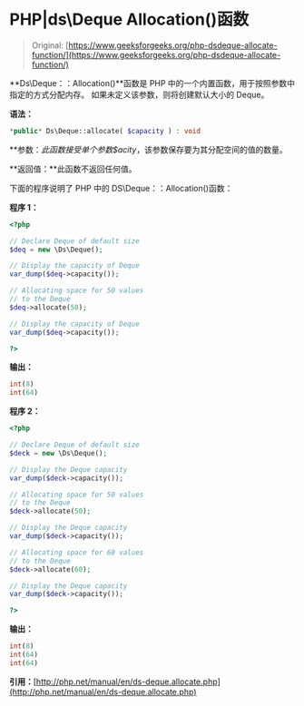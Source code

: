 # PHP|ds\Deque Allocation()函数

> Original: [https://www.geeksforgeeks.org/php-dsdeque-allocate-function/](https://www.geeksforgeeks.org/php-dsdeque-allocate-function/)

**Ds\Deque：：Allocation()**函数是 PHP 中的一个内置函数，用于按照参数中指定的方式分配内存。 如果未定义该参数，则将创建默认大小的 Deque。

**语法：**

```php
*public* Ds\Deque::allocate( $capacity ) : void

```

**参数：**此函数接受单个参数*$acity*，该参数保存要为其分配空间的值的数量。

**返回值：**此函数不返回任何值。

下面的程序说明了 PHP 中的 DS\Deque：：Allocation()函数：

**程序 1：**

```php
<?php

// Declare Deque of default size
$deq = new \Ds\Deque();

// Display the capacity of Deque
var_dump($deq->capacity());

// Allocating space for 50 values
// to the Deque
$deq->allocate(50);

// Display the capacity of Deque
var_dump($deq->capacity());

?> 
```

**输出：**

```php
int(8)
int(64)

```

**程序 2：**

```php
<?php

// Declare Deque of default size
$deck = new \Ds\Deque();

// Display the Deque capacity
var_dump($deck->capacity());

// Allocating space for 50 values
// to the Deque
$deck->allocate(50);

// Display the Deque capacity
var_dump($deck->capacity());

// Allocating space for 60 values
// to the Deque
$deck->allocate(60);

// Display the Deque capacity
var_dump($deck->capacity());

?>
```

**输出：**

```php
int(8)
int(64)
int(64)

```

**引用：**[http://php.net/manual/en/ds-deque.allocate.php](http://php.net/manual/en/ds-deque.allocate.php)